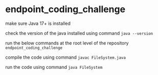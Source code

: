 # endpoint_coding_challenge

make sure Java 17+ is installed

check the version of the java installed using command
`java --version
`

run the below commands at the root level of the repository `endpoint_coding_challenge`

compile the code using command
`javac FileSystem.java`

run the code using command
`java FileSystem`
